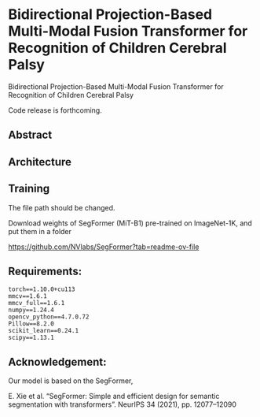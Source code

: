 # Bidirectional Projection-Based  Multi-Modal Fusion Transformer for Recognition of Children Cerebral Palsy
Bidirectional Projection-Based  Multi-Modal Fusion Transformer for Recognition of Children Cerebral Palsy

Code release is forthcoming.



##  Abstract




## Architecture





##  Training

The file path should be changed.


Download weights of SegFormer (MiT-B1) pre-trained on ImageNet-1K, and put them in a folder

https://github.com/NVlabs/SegFormer?tab=readme-ov-file



## Requirements:

```
torch==1.10.0+cu113
mmcv==1.6.1
mmcv_full==1.6.1
numpy==1.24.4
opencv_python==4.7.0.72
Pillow==8.2.0
scikit_learn==0.24.1
scipy==1.13.1
```




## Acknowledgement:

Our model is based on the SegFormer,

E. Xie et al. “SegFormer: Simple and efficient design for semantic segmentation with transformers”. NeurIPS 34 (2021), pp. 12077–12090










